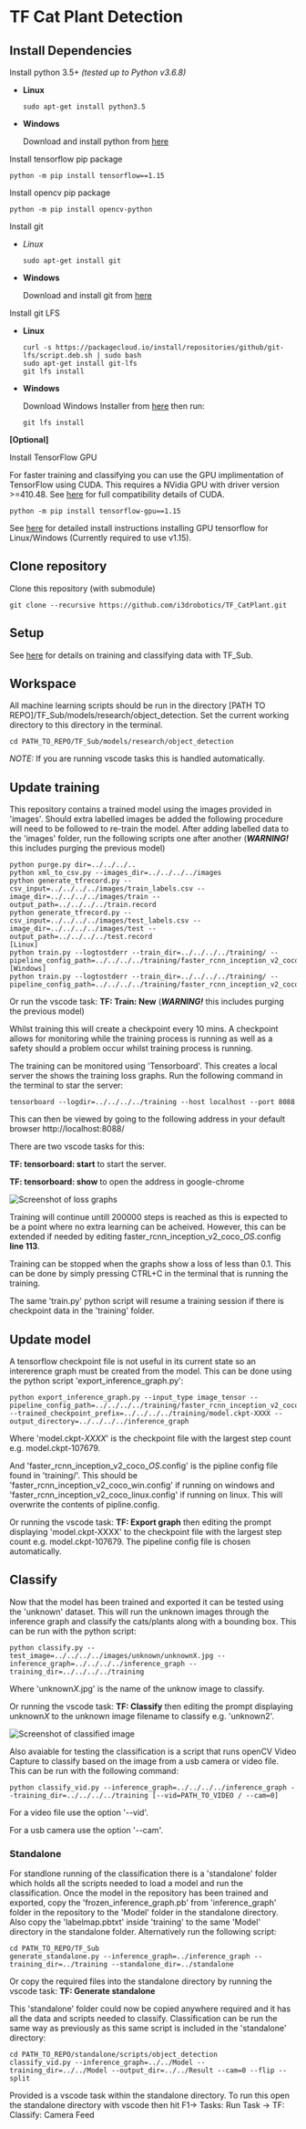 # TF Cat Plant Detection

## Install Dependencies
Install python 3.5+ *(tested up to Python v3.6.8)*

  * **Linux**
    ```
    sudo apt-get install python3.5
    ```
  * **Windows**

    Download and install python from [here](https://www.python.org/downloads/)

Install tensorflow pip package
```
python -m pip install tensorflow==1.15
```
Install opencv pip package
```
python -m pip install opencv-python
```
Install git

  * *Linux*
    ```
    sudo apt-get install git
    ```
  * **Windows**

    Download and install git from [here](https://git-scm.com/download/win)

Install git LFS

  * **Linux**
    ```
    curl -s https://packagecloud.io/install/repositories/github/git-lfs/script.deb.sh | sudo bash
    sudo apt-get install git-lfs
    git lfs install
    ```
  * **Windows**

    Download Windows Installer from [here](https://github.com/git-lfs/git-lfs/releases) then run:
    ```
    git lfs install
    ```
**[Optional]**

Install TensorFlow GPU

For faster training and classifying you can use the GPU implimentation of TensorFlow using CUDA. This requires a NVidia GPU with driver version >=410.48. See [here](https://docs.nvidia.com/deploy/cuda-compatibility/index.html) for full compatibility details of CUDA. 
```
python -m pip install tensorflow-gpu==1.15
```
See [here](https://www.tensorflow.org/install/gpu) for detailed install instructions installing GPU tensorflow for Linux/Windows (Currently required to use v1.15).

## Clone repository
Clone this repository (with submodule)
```
git clone --recursive https://github.com/i3drobotics/TF_CatPlant.git
```

## Setup
See [here](https://github.com/i3drobotics/TF_Sub/blob/master/README.md) for details on training and classifying data with TF_Sub.

## Workspace
All machine learning scripts should be run in the directory [PATH TO REPO]/TF_Sub/models/research/object_detection. Set the current working directory to this directory in the terminal.
```
cd PATH_TO_REPO/TF_Sub/models/research/object_detection
```
*NOTE:* If you are running vscode tasks this is handled automatically.

## Update training
This repository contains a trained model using the images provided in 'images'. Should extra labelled images be added the following procedure will need to be followed to re-train the model.
After adding labelled data to the 'images' folder, run the following scripts one after another (***WARNING!*** this includes purging the previous model)
```
python purge.py dir=../../../..
python xml_to_csv.py --images_dir=../../../../images
python generate_tfrecord.py --csv_input=../../../../images/train_labels.csv --image_dir=../../../../images/train --output_path=../../../../train.record
python generate_tfrecord.py --csv_input=../../../../images/test_labels.csv --image_dir=../../../../images/test --output_path=../../../../test.record
[Linux]
python train.py --logtostderr --train_dir=../../../../training/ --pipeline_config_path=../../../../training/faster_rcnn_inception_v2_coco_linux.config
[Windows]
python train.py --logtostderr --train_dir=../../../../training/ --pipeline_config_path=../../../../training/faster_rcnn_inception_v2_coco_win.config
```
Or run the vscode task: **TF: Train: New** (***WARNING!*** this includes purging the previous model)

Whilst training this will create a checkpoint every 10 mins. A checkpoint allows for monitoring while the training process is running as well as a safety should a problem occur whilst training process is running. 

The training can be monitored using 'Tensorboard'. This creates a local server the shows the training loss graphs. Run the following command in the terminal to star the server:
```
tensorboard --logdir=../../../../training --host localhost --port 8088
```
This can then be viewed by going to the following address in your default browser http://localhost:8088/

There are two vscode tasks for this: 

**TF: tensorboard: start** to start the server. 

**TF: tensorboard: show** to open the address in google-chrome

![Screenshot of loss graphs](https://github.com/i3drobotics/TF_CatPlant/raw/master/screenshots/Loss_Graphs.PNG "Tensorboard Loss graphs")

Training will continue untill 200000 steps is reached as this is expected to be a point where no extra learning can be acheived. However, this can be extended if needed by editing faster_rcnn_inception_v2_coco_*OS*.config **line 113**. 

Training can be stopped when the graphs show a loss of less than 0.1. This can be done by simply pressing CTRL+C in the terminal that is running the training.

The same 'train.py' python script will resume a training session if there is checkpoint data in the 'training' folder.

## Update model
A tensorflow checkpoint file is not useful in its current state so an intererence graph must be created from the model. This can be done using the python script 'export_inference_graph.py':
```
python export_inference_graph.py --input_type image_tensor --pipeline_config_path=../../../../training/faster_rcnn_inception_v2_coco_OS.config --trained_checkpoint_prefix=../../../../training/model.ckpt-XXXX --output_directory=../../../../inference_graph
```
Where 'model.ckpt-*XXXX*' is the checkpoint file with the largest step count e.g. model.ckpt-107679.

And 'faster_rcnn_inception_v2_coco_*OS*.config' is the pipline config file found in 'training/'. This should be 'faster_rcnn_inception_v2_coco_win.config' if running on windows and 'faster_rcnn_inception_v2_coco_linux.config' if running on linux. This will overwrite the contents of pipline.config. 

Or running the vscode task: **TF: Export graph** then editing the prompt displaying 'model.ckpt-XXXX' to the checkpoint file with the largest step count e.g. model.ckpt-107679. The pipeline config file is chosen automatically.

## Classify
Now that the model has been trained and exported it can be tested using the 'unknown' dataset. This will run the unknown images through the inference graph and classify the cats/plants along with a bounding box. This can be run with the python script: 
```
python classify.py --test_image=../../../../images/unknown/unknownX.jpg --inference_graph=../../../../inference_graph --training_dir=../../../../training
```
Where 'unknown*X*.jpg' is the name of the unknow image to classify. 

Or running the vscode task: **TF: Classify** then editing the prompt displaying unknown*X* to the unknown image filename to classify e.g. 'unknown2'. 

![Screenshot of classified image](https://github.com/i3drobotics/TF_CatPlant/raw/master/screenshots/TestImage_classified.PNG "Classified image")

Also avaiable for testing the classification is a script that runs openCV Video Capture to classify based on the image from a usb camera or video file. This can be run with the following command:
```
python classify_vid.py --inference_graph=../../../../inference_graph --training_dir=../../../../training [--vid=PATH_TO_VIDEO / --cam=0]
```
For a video file use the option '--vid'.

For a usb camera use the option '--cam'.

### Standalone
For standlone running of the classification there is a 'standalone' folder which holds all the scripts needed to load a model and run the classification. Once the model in the repository has been trained and exported, copy the 'frozen_inference_graph.pb' from 'inference_graph' folder in the repository to the 'Model' folder in the standalone directory. Also copy the 'labelmap.pbtxt' inside 'training' to the same 'Model' directory in the standalone folder. Alternatively run the following script:
```
cd PATH_TO_REPO/TF_Sub
generate_standalone.py --inference_graph=../inference_graph --training_dir=../training --standalone_dir=../standalone
```
Or copy the required files into the standalone directory by running the vscode task: **TF: Generate standalone**

This 'standalone' folder could now be copied anywhere required and it has all the data and scripts needed to classify. 
Classification can be run the same way as previously as this same script is included in the 'standalone' directory:
```
cd PATH_TO_REPO/standalone/scripts/object_detection
classify_vid.py --inference_graph=../../Model --training_dir=../../Model --output_dir=../../Result --cam=0 --flip --split
```
Provided is a vscode task within the standalone directory. To run this open the standalone directory with vscode then hit F1-> Tasks: Run Task -> TF: Classify: Camera Feed